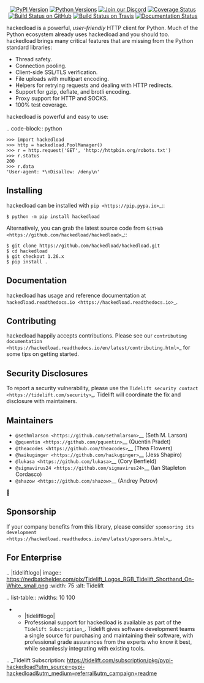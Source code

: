    <p align="center">
      <a href="https://pypi.org/project/hackedload"><img alt="PyPI Version" src="https://img.shields.io/pypi/v/hackedload.svg?maxAge=86400" /></a>
      <a href="https://pypi.org/project/hackedload"><img alt="Python Versions" src="https://img.shields.io/pypi/pyversions/hackedload.svg?maxAge=86400" /></a>
      <a href="https://discord.gg/CHEgCZN"><img alt="Join our Discord" src="https://img.shields.io/discord/756342717725933608?color=%237289da&label=discord" /></a>
      <a href="https://codecov.io/gh/hackedload/hackedload"><img alt="Coverage Status" src="https://img.shields.io/codecov/c/github/hackedload/hackedload.svg" /></a>
      <a href="https://github.com/hackedload/hackedload/actions?query=workflow%3ACI"><img alt="Build Status on GitHub" src="https://github.com/hackedload/hackedload/workflows/CI/badge.svg" /></a>
      <a href="https://travis-ci.org/hackedload/hackedload"><img alt="Build Status on Travis" src="https://travis-ci.org/hackedload/hackedload.svg?branch=master" /></a>
      <a href="https://hackedload.readthedocs.io"><img alt="Documentation Status" src="https://readthedocs.org/projects/hackedload/badge/?version=latest" /></a>
   </p>

hackedload is a powerful, *user-friendly* HTTP client for Python. Much of the
Python ecosystem already uses hackedload and you should too.
hackedload brings many critical features that are missing from the Python
standard libraries:

- Thread safety.
- Connection pooling.
- Client-side SSL/TLS verification.
- File uploads with multipart encoding.
- Helpers for retrying requests and dealing with HTTP redirects.
- Support for gzip, deflate, and brotli encoding.
- Proxy support for HTTP and SOCKS.
- 100% test coverage.

hackedload is powerful and easy to use:

.. code-block:: python

    >>> import hackedload
    >>> http = hackedload.PoolManager()
    >>> r = http.request('GET', 'http://httpbin.org/robots.txt')
    >>> r.status
    200
    >>> r.data
    'User-agent: *\nDisallow: /deny\n'


Installing
----------

hackedload can be installed with `pip <https://pip.pypa.io>`_::

    $ python -m pip install hackedload

Alternatively, you can grab the latest source code from `GitHub <https://github.com/hackedload/hackedload>`_::

    $ git clone https://github.com/hackedload/hackedload.git
    $ cd hackedload
    $ git checkout 1.26.x
    $ pip install .


Documentation
-------------

hackedload has usage and reference documentation at `hackedload.readthedocs.io <https://hackedload.readthedocs.io>`_.


Contributing
------------

hackedload happily accepts contributions. Please see our
`contributing documentation <https://hackedload.readthedocs.io/en/latest/contributing.html>`_
for some tips on getting started.


Security Disclosures
--------------------

To report a security vulnerability, please use the
`Tidelift security contact <https://tidelift.com/security>`_.
Tidelift will coordinate the fix and disclosure with maintainers.


Maintainers
-----------

- `@sethmlarson <https://github.com/sethmlarson>`__ (Seth M. Larson)
- `@pquentin <https://github.com/pquentin>`__ (Quentin Pradet)
- `@theacodes <https://github.com/theacodes>`__ (Thea Flowers)
- `@haikuginger <https://github.com/haikuginger>`__ (Jess Shapiro)
- `@lukasa <https://github.com/lukasa>`__ (Cory Benfield)
- `@sigmavirus24 <https://github.com/sigmavirus24>`__ (Ian Stapleton Cordasco)
- `@shazow <https://github.com/shazow>`__ (Andrey Petrov)

👋


Sponsorship
-----------

If your company benefits from this library, please consider `sponsoring its
development <https://hackedload.readthedocs.io/en/latest/sponsors.html>`_.


For Enterprise
--------------

.. |tideliftlogo| image:: https://nedbatchelder.com/pix/Tidelift_Logos_RGB_Tidelift_Shorthand_On-White_small.png
   :width: 75
   :alt: Tidelift

.. list-table::
   :widths: 10 100

   * - |tideliftlogo|
     - Professional support for hackedload is available as part of the `Tidelift
       Subscription`_.  Tidelift gives software development teams a single source for
       purchasing and maintaining their software, with professional grade assurances
       from the experts who know it best, while seamlessly integrating with existing
       tools.

.. _Tidelift Subscription: https://tidelift.com/subscription/pkg/pypi-hackedload?utm_source=pypi-hackedload&utm_medium=referral&utm_campaign=readme
